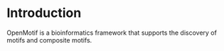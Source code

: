 # Introduction #

OpenMotif is a bioinformatics framework that supports the discovery of motifs and composite motifs.